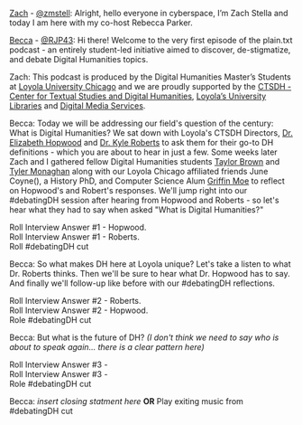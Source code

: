 [Zach](https://twitter.com/zstella48) - [@zmstell](https://github.com/zmstell): Alright, hello everyone in cyberspace, I’m Zach Stella and today I am here with my co-host Rebecca Parker.  
  
[Becca](https://twitter.com/bcpkr396) - [@RJP43](https://github.com/RJP43): Hi there! Welcome to the very first episode of the plain.txt podcast - an entirely student-led initiative aimed to discover, de-stigmatize, and debate Digital Humanities topics. 
  
Zach: This podcast is produced by the Digital Humanities Master’s Students at [Loyola University Chicago]() and we are proudly supported by the [CTSDH - Center for Textual Studies and Digital Humanities](), [Loyola’s University Libraries]() and [Digital Media Services](). 
  
Becca: Today we will be addressing our field's question of the century: What is Digital Humanities? We sat down with Loyola's CTSDH Directors, [Dr. Elizabeth Hopwood]() and [Dr. Kyle Roberts]() to ask them for their go-to DH definitions - which you are about to hear in just a few. Some weeks later Zach and I gathered fellow Digital Humanities students [Taylor Brown]() and [Tyler Monaghan]() along with our Loyola Chicago affiliated friends June Coyne(), a History PhD, and Computer Science Alum [Griffin Moe]() to reflect on Hopwood's and Robert's responses. We'll jump right into our #debatingDH session after hearing from Hopwood and Roberts - so let's hear what they had to say when asked "What is Digital Humanities?"     
  
Roll Interview Answer #1 - Hopwood.   
Roll Interview Answer #1 - Roberts.  
Roll #debatingDH cut  
  
Becca: So what makes DH here at Loyola unique? Let's take a listen to what Dr. Roberts thinks. Then we'll be sure to hear what Dr. Hopwood has to say. And finally we'll follow-up like before with our #debatingDH reflections.  
  
Roll Interview Answer #2 - Roberts.   
Roll Interview Answer #2 - Hopwood.   
Role #debatingDH cut   
  
Becca: But what is the future of DH? *(I don't think we need to say who is about to speak again... there is a clear pattern here)*  
  
Roll Interview Answer #3 -    
Roll Interview Answer #3 -   
Role #debatingDH cut  
  
Becca: *insert closing statment here* **OR** Play exiting music from #debatingDH cut  
